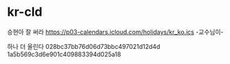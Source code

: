 # kr-cld

승현아 잘 써라
https://p03-calendars.icloud.com/holidays/kr_ko.ics
-교수님이-

하나 더 올린다
028bc37bb76d06d73bbc497021d12d4d
1a5b569c3d6e901c409883394d025a18
